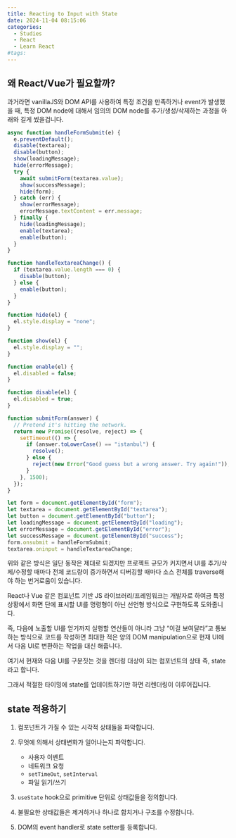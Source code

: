 ```yaml
---
title: Reacting to Input with State
date: 2024-11-04 08:15:06
categories:
  - Studies
  - React
  - Learn React
#tags:
---
```

## 왜 React/Vue가 필요할까?

과거라면 vanillaJS와 DOM API를 사용하여 특정 조건을 만족하거나 event가 발생했을 때, 특정 DOM node에 대해서 임의의 DOM node를 추가/생성/삭제하는 과정을 아래와 길게 썼을겁니다.

```jsx
async function handleFormSubmit(e) {
  e.preventDefault();
  disable(textarea);
  disable(button);
  show(loadingMessage);
  hide(errorMessage);
  try {
    await submitForm(textarea.value);
    show(successMessage);
    hide(form);
  } catch (err) {
    show(errorMessage);
    errorMessage.textContent = err.message;
  } finally {
    hide(loadingMessage);
    enable(textarea);
    enable(button);
  }
}

function handleTextareaChange() {
  if (textarea.value.length === 0) {
    disable(button);
  } else {
    enable(button);
  }
}

function hide(el) {
  el.style.display = "none";
}

function show(el) {
  el.style.display = "";
}

function enable(el) {
  el.disabled = false;
}

function disable(el) {
  el.disabled = true;
}

function submitForm(answer) {
  // Pretend it's hitting the network.
  return new Promise((resolve, reject) => {
    setTimeout(() => {
      if (answer.toLowerCase() == "istanbul") {
        resolve();
      } else {
        reject(new Error("Good guess but a wrong answer. Try again!"));
      }
    }, 1500);
  });
}

let form = document.getElementById("form");
let textarea = document.getElementById("textarea");
let button = document.getElementById("button");
let loadingMessage = document.getElementById("loading");
let errorMessage = document.getElementById("error");
let successMessage = document.getElementById("success");
form.onsubmit = handleFormSubmit;
textarea.oninput = handleTextareaChange;
```

위와 같은 방식은 일단 동작은 제대로 되겠지만 프로젝트 규모가 커지면서 UI를 추가/삭제/수정할 때마다 전체 코드량이 증가하면서 디버깅할 때마다 소스 전체를 traverse해야 하는 번거로움이 있습니다.

React나 Vue 같은 컴포넌트 기반 JS 라이브러리/프레임워크는 개발자로 하여금 특정 상황에서 화면 단에 표시할 UI를 명령형이 아닌 선언형 방식으로 구현하도록 도와줍니다.

즉, 다음에 노출할 UI를 얻기까지 실행할 연산들이 아니라 그냥 “이걸 보여달라”고 통보하는 방식으로 코드를 작성하면 최대한 적은 양의 DOM manipulation으로 현재 UI에서 다음 UI로 변환하는 작업을 대신 해줍니다.

여기서 현재와 다음 UI를 구분짓는 것을 렌더링 대상이 되는 컴포넌트의 상태 즉, state라고 합니다.

그래서 적절한 타이밍에 state를 업데이트하기만 하면 리렌더링이 이루어집니다.

## state 적용하기

1. 컴포넌트가 가질 수 있는 시각적 상태들을 파악합니다.

2. 무엇에 의해서 상태변화가 일어나는지 파악합니다.

    - 사용자 이벤트
    - 네트워크 요청
    - `setTimeOut`, `setInterval`
    - 파일 읽기/쓰기

3. `useState` hook으로 primitive 단위로 상태값들을 정의합니다.

4. 불필요한 상태값들은 제거하거나 하나로 합치거나 구조를 수정합니다.

5. DOM의 event handler로 state setter를 등록합니다.
